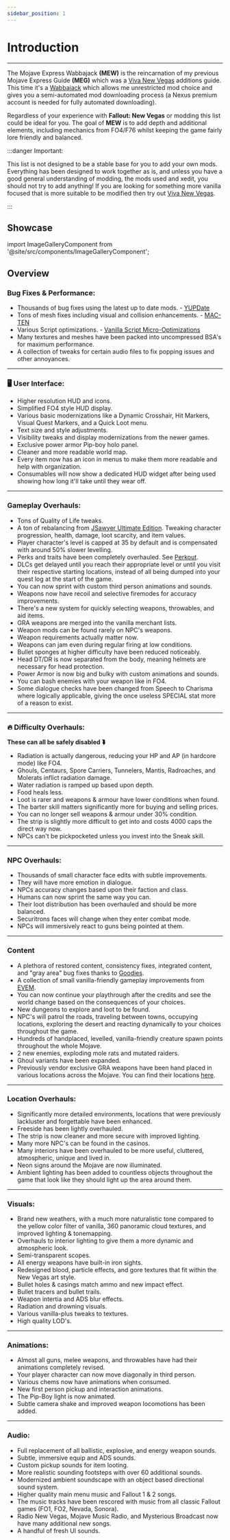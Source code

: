 ```yaml
---
sidebar_position: 1
---
```


# Introduction

---

The Mojave Express Wabbajack **(MEW)** is the reincarnation of my previous Mojave Express Guide **(MEG)** which was a [Viva New Vegas](https://vivanewvegas.moddinglinked.com/index.html) additions guide. This time it's a [Wabbajack](https://www.wabbajack.org/) which allows me unrestricted mod choice and gives you a semi-automated mod downloading process (a Nexus premium account is needed for fully automated downloading). 

Regardless of your experience with **Fallout: New Vegas** or modding this list could be ideal for you. The goal of **MEW** is to add depth and additional elements, including mechanics from FO4/F76 whilst keeping the game fairly lore friendly and balanced. 

:::danger Important:

This list is not designed to be a stable base for you to add your own mods. Everything has been designed to work together as is, and unless you have a good general understanding of modding, the mods used and xedit, you should not try to add anything! If you are looking for something more vanilla focused that is more suitable to be modified then try out [Viva New Vegas](https://vivanewvegas.moddinglinked.com/index.html).

:::



## Showcase

import ImageGalleryComponent from '@site/src/components/ImageGalleryComponent';

<ImageGalleryComponent />


## Overview

### Bug Fixes & Performance:
- Thousands of bug fixes using the latest up to date mods. - [YUPDate](https://www.nexusmods.com/newvegas/mods/90824)
- Tons of mesh fixes including visual and collision enhancements. - [MAC-TEN](https://www.nexusmods.com/newvegas/mods/83815)
- Various Script optimizations. - [Vanilla Script Micro-Optimizations](https://www.nexusmods.com/newvegas/mods/92147)
- Many textures and meshes have been packed into uncompressed BSA's for maximum performance.
- A collection of tweaks for certain audio files to fix popping issues and other annoyances.

---

### 🖥️ User Interface:
- Higher resolution HUD and icons.
- Simplified FO4 style HUD display.
- Various basic modernizations like a Dynamic Crosshair, Hit Markers, Visual Quest Markers, and a Quick Loot menu.
- Text size and style adjustments.
- Visibility tweaks and display modernizations from the newer games.
- Exclusive power armor Pip-boy holo panel.
- Cleaner and more readable world map.
- Every item now has an icon in menus to make them more readable and help with organization.
- Consumables will now show a dedicated HUD widget after being used showing how long it'll take until they wear off.

---

### Gameplay Overhauls:
- Tons of Quality of Life tweaks. 
- A ton of rebalancing from [JSawyer Ultimate Edition](https://www.nexusmods.com/newvegas/mods/61592). Tweaking character progression, health, damage, loot scarcity, and item values.
- Player character's level is capped at 35 by default and is compensated with around 50% slower levelling.
- Perks and traits have been completely overhauled. See [Perkout](https://www.nexusmods.com/newvegas/mods/80309?tab=description).
- DLCs get delayed until you reach their appropriate level or until you visit their respective starting locations, instead of all being dumped into your quest log at the start of the game.
- You can now sprint with custom third person animations and sounds.
- Weapons now have recoil and selective firemodes for accuracy improvements.
- There's a new system for quickly selecting weapons, throwables, and aid items.
- GRA weapons are merged into the vanilla merchant lists.
- Weapon mods can be found rarely on NPC's weapons.
- Weapon requirements actually matter now.
- Weapons can jam even during regular firing at low conditions.
- Bullet sponges at higher difficulty have been reduced noticeably.
- Head DT/DR is now separated from the body, meaning helmets are necessary for head protection.
- Power Armor is now big and bulky with custom animations and sounds.
- You can bash enemies with your weapon like in FO4.
- Some dialogue checks have been changed from Speech to Charisma where logically applicable, giving the once useless SPECIAL stat more of a reason to exist.

---

### 🔥 Difficulty Overhauls: 
<span class="custom-text">**These can all be safely disabled ⮯**</span>
- Radiation is actually dangerous, reducing your HP and AP (in hardcore mode) like FO4.
- Ghouls, Centaurs, Spore Carriers, Tunnelers, Mantis, Radroaches, and Molerats inflict radiation damage.
- Water radiation is ramped up based upon depth.
- Food heals less.
- Loot is rarer and weapons & armour have lower conditions when found.
- The barter skill matters significantly more for buying and selling prices.
- You can no longer sell weapons & armour under 30% condition.
- The strip is slightly more difficult to get into and costs 4000 caps the direct way now.
- NPCs can't be pickpocketed unless you invest into the Sneak skill.

---

### NPC Overhauls: 
- Thousands of small character face edits with subtle improvements.
- They will have more emotion in dialogue.
- NPCs accuracy changes based upon their faction and class.
- Humans can now sprint the same way you can.
- Their loot distribution has been overhauled and should be more balanced.
- Securitrons faces will change when they enter combat mode.
- NPCs will immersively react to guns being pointed at them.

---

### Content
- A plethora of restored content, consistency fixes, integrated content, and "gray area" bug fixes thanks to [Goodies](https://www.nexusmods.com/newvegas/mods/91028).
- A collection of small vanilla-friendly gameplay improvements from [EVEM](https://www.nexusmods.com/newvegas/mods/78877).
- You can now continue your playthrough after the credits and see the world change based on the consequences of your choices.
- New dungeons to explore and loot to be found.
- NPC's will patrol the roads, traveling between towns, occupying locations, exploring the desert and reacting dynamically to your choices throughout the game.
- Hundreds of handplaced, levelled, vanilla-friendly creature spawn points throughout the whole Mojave.
- 2 new enemies, exploding mole rats and mutated raiders.
- Ghoul variants have been expanded.
- Previously vendor exclusive GRA weapons have been hand placed in various locations across the Mojave. You can find their locations [here](/docs/UsefulInformation).

---

### Location Overhauls:

- Significantly more detailed environments, locations that were previously lackluster and forgettable have been enhanced.
- Freeside has been lightly overhauled.
- The strip is now cleaner and more secure with improved lighting.
- Many more NPC's can be found in the casinos.
- Many interiors have been overhauled to be more useful, cluttered, atmospheric, unique and lived in.
- Neon signs around the Mojave are now illuminated.
- Ambient lighting has been added to countless objects throughout the game that look like they should light up the area around them.

---

### Visuals:

- Brand new weathers, with a much more naturalistic tone compared to the yellow color filter of vanilla, 360 panoramic cloud textures, and improved lighting & tonemapping.
- Overhauls to interior lighting to give them a more dynamic and atmospheric look.
- Semi-transparent scopes.
- All energy weapons have built-in iron sights.
- Redesigned blood, particle effects, and gore textures that fit within the New Vegas art style. 
- Bullet holes & casings match ammo and new impact effect.
- Bullet tracers and bullet trails.
- Weapon intertia and ADS blur effects.
- Radiation and drowning visuals.
- Various vanilla-plus tweaks to textures.
- High quality LOD's.

---

### Animations:

- Almost all guns, melee weapons, and throwables have had their animations completely revised.
- Your player character can now move diagonally in third person.
- Various chems now have animations when consumed.
- New first person pickup and interaction animations.
- The Pip-Boy light is now animated.
- Subtle camera shake and improved weapon locomotions has been added.

---

### Audio:

- Full replacement of all ballistic, explosive, and energy weapon sounds.
- Subtle, immersive equip and ADS sounds.
- Custom pickup sounds for item looting.
- More realistic sounding footsteps with over 60 additional sounds.
- Modernized ambient soundscape with an object based directional sound system. 
- Higher quality main menu music and Fallout 1 & 2 songs.
- The music tracks have been rescored with music from all classic Fallout games (FO1, FO2, Nevada, Sonora).
- Radio New Vegas, Mojave Music Radio, and Mysterious Broadcast now have many additional new songs.
- A handful of fresh UI sounds.
